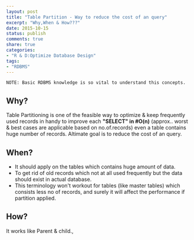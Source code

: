 ```yaml
---
layout: post
title: "Table Partition - Way to reduce the cost of an query"
excerpt: "Why,When & How???"
date: 2015-10-15
status: publish
comments: true
share: true
categories:
- "R & D:Optimize Database Design"
tags:
- "RDBMS"
---
```


	NOTE: Basic RDBMS knowledge is so vital to understand this concepts.

## Why?
Table Partitioning is one of the feasible way to optimize & keep frequently used records in handy to improve each **"SELECT" in #O(n)** (approx.. worst & best cases are applicable based on no.of.records) even a table contains huge number of records. Altimate goal is to reduce the cost of an query.

## When?
* It should apply on the tables which contains huge amount of data.
* To get rid of old records which not at all used frequently but the data should exist in actual database.
* This terminology won't workout for tables (like master tables) which consists less no of records, and surely it will affect the performance if partition applied.

## How?
It works like Parent & child., 







  

	

